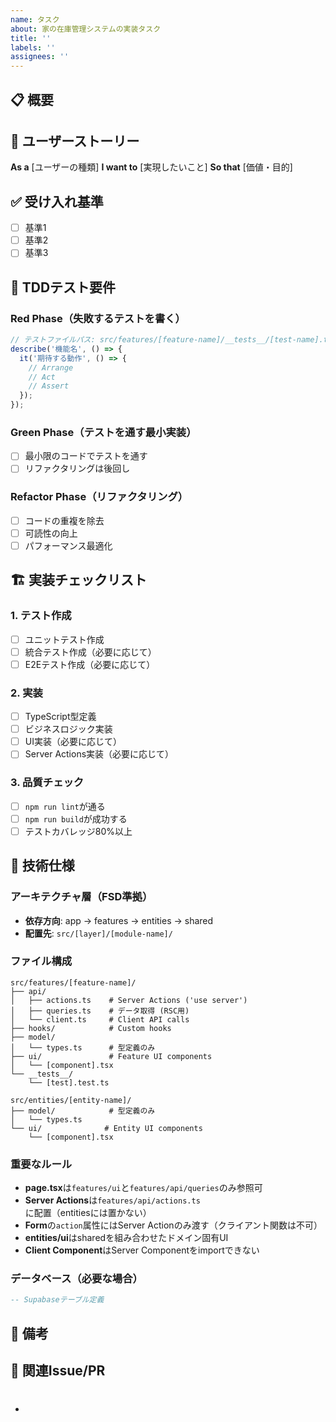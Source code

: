 ```yaml
---
name: タスク
about: 家の在庫管理システムの実装タスク
title: ''
labels: ''
assignees: ''
---
```


## 📋 概要
<!-- タスクの概要を簡潔に記述してください -->

## 🎯 ユーザーストーリー
**As a** [ユーザーの種類]
**I want to** [実現したいこと]
**So that** [価値・目的]

## ✅ 受け入れ基準
- [ ] 基準1
- [ ] 基準2
- [ ] 基準3

## 🧪 TDDテスト要件

### Red Phase（失敗するテストを書く）
```typescript
// テストファイルパス: src/features/[feature-name]/__tests__/[test-name].test.ts
describe('機能名', () => {
  it('期待する動作', () => {
    // Arrange
    // Act
    // Assert
  });
});
```

### Green Phase（テストを通す最小実装）
- [ ] 最小限のコードでテストを通す
- [ ] リファクタリングは後回し

### Refactor Phase（リファクタリング）
- [ ] コードの重複を除去
- [ ] 可読性の向上
- [ ] パフォーマンス最適化

## 🏗️ 実装チェックリスト

### 1. テスト作成
- [ ] ユニットテスト作成
- [ ] 統合テスト作成（必要に応じて）
- [ ] E2Eテスト作成（必要に応じて）

### 2. 実装
- [ ] TypeScript型定義
- [ ] ビジネスロジック実装
- [ ] UI実装（必要に応じて）
- [ ] Server Actions実装（必要に応じて）

### 3. 品質チェック
- [ ] `npm run lint`が通る
- [ ] `npm run build`が成功する
- [ ] テストカバレッジ80%以上

## 🔧 技術仕様

### アーキテクチャ層（FSD準拠）
- **依存方向**: app → features → entities → shared
- **配置先**: `src/[layer]/[module-name]/`

### ファイル構成
```
src/features/[feature-name]/
├── api/
│   ├── actions.ts    # Server Actions ('use server')
│   ├── queries.ts    # データ取得 (RSC用)
│   └── client.ts     # Client API calls
├── hooks/            # Custom hooks
├── model/
│   └── types.ts      # 型定義のみ
├── ui/               # Feature UI components
│   └── [component].tsx
└── __tests__/
    └── [test].test.ts

src/entities/[entity-name]/
├── model/            # 型定義のみ
│   └── types.ts
└── ui/              # Entity UI components
    └── [component].tsx
```

### 重要なルール
- **page.tsx**は`features/ui`と`features/api/queries`のみ参照可
- **Server Actions**は`features/api/actions.ts`に配置（entitiesには置かない）
- **Form**の`action`属性にはServer Actionのみ渡す（クライアント関数は不可）
- **entities/ui**はsharedを組み合わせたドメイン固有UI
- **Client Component**はServer Componentをimportできない

### データベース（必要な場合）
```sql
-- Supabaseテーブル定義
```

## 📝 備考
<!-- 追加の注意事項やメモ -->

## 🔗 関連Issue/PR
- #